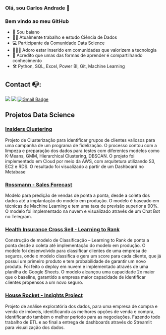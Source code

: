 ### Olá, sou Carlos Andrade 👋
### Bem vindo ao meu GitHub


- 🌵 Sou baiano
- 👩‍💻 Atualmente trabalho e estudo Ciência de Dados
- 💻 Participante da Comunidade Data Science
- 🧑‍🤝‍🧑 Adoro estar inserido em comunidades que valorizem a tecnologia
- 💬 Acredito que umas das formas de aprender é compartilhando conhecimento
- 🛠️ Python, SQL, Excel, Power BI, Git, Machine Learning




## Contact :mailbox_with_no_mail::
[<img src="https://img.shields.io/badge/linkedin-%230077B5.svg?&style=for-the-badge&logo=linkedin&logoColor=white" />](https://www.linkedin.com/in/carlos-manoel/) [<img src = "https://img.shields.io/badge/instagram-%23E4405F.svg?&style=for-the-badge&logo=instagram&logoColor=white">](https://www.instagram.com/kakaandrade1/) 
 [![Gmail Badge](https://img.shields.io/badge/Gmail-D14836?style=for-the-badge&logo=gmail&logoColor=white&link=mailto:engenheiro.carlosandrade@gmail.com)](mailto:engenheiro.carlosandrade@gmail.com)


## Projetos Data Science

### [Insiders Clustering](https://github.com/carlosandradeds/insiders_clustering)
Projeto de Clusterização para identificar grupos de clientes valiosos para uma campanha de um programa de fidelização. O processo contou com a limpeza e preparação dos dados para testes com diferentes modelos como K-Means, GMM, Hierarchical Clustering, DBSCAN. O projeto foi implementado em Cloud por meio da AWS, com arquitetura utilizando S3, EC2 e RDS. O resultado foi visualizado a partir de um Dashboard no Metabase

### [Rossmann - Sales Forecast](https://github.com/carlosandradeds/store_sales_predict)
Modelo para predição de vendas de ponta a ponta, desde a coleta dos dados até a implantação do modelo em produção. O modelo é baseado em técnicas de Machine Learning e tem uma taxa de previsão superior a 90%. O modelo foi implementado na nuvem e visualizado através de um Chat Bot no Telegram.

### [Health Insurance Cross Sell - Learning to Rank](https://github.com/carlosandradeds/health-insurance-cross-sell)
Construção de modelo de Classificação – Learning to Rank de ponta a ponta desde a coleta até implementação do modelo em produção. O modelo foi desenvolvido para classificar clientes de uma empresa de seguros, onde o modelo classifica e gera um score para cada cliente, que já possui um primeiro produto e tem probabilidade de garantir um novo produto. Foi feito o deploy em nuvem e implementado através de uma planilha do Google Sheets. O modelo alcançou uma capacidade 2x maior que o baseline, garantido a empresa maior capacidade de identificar clientes propensos a um novo seguro. 

### [House Rocket - Insights Project](https://github.com/carlosandradeds/house-rocket)
Projeto de análise exploratória dos dados, para uma empresa de compra e venda de imóveis, identificando as melhores opções de venda e compra, identificando também o melhor período para as negociações. Fazendo todo trabalho de ETL e ao final a entrega de dashboards através do Streamlit para visualização dos dados.
